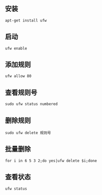 ## 安装
```
apt-get install ufw
```

## 启动
```
ufw enable
```

## 添加规则
```
ufw allow 80
```


## 查看规则号
```
sudo ufw status numbered
```

## 删除规则
```
sudo ufw delete 规则号
```

## 批量删除
```
for i in 6 5 3 2;do yes|ufw delete $i;done
```

## 查看状态
```
ufw status
```
